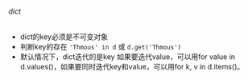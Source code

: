 ###### dict
- dict的key必须是不可变对象
- 判断key的存在
  `'Thmous' in d` 或 `d.get('Thmous')`
- 默认情况下，dict迭代的是key 如果要迭代value，可以用for value in d.values()，如果要同时迭代key和value，可以用for k, v in d.items()。
